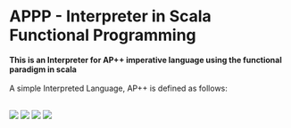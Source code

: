 # APPP - Interpreter in Scala Functional Programming
<b>This is an Interpreter for AP++ imperative language using the functional paradigm in scala
</b><br/><br/>
A simple Interpreted Language, AP++ is defined as follows: <br/><br/>

<img src="https://user-images.githubusercontent.com/20368350/31855516-3f6f78c2-b6c6-11e7-8cbb-c2610bdd9635.PNG"></img>
<img src="https://user-images.githubusercontent.com/20368350/31855517-3fa7ae4a-b6c6-11e7-917b-05837c10e47d.PNG"></img>
<img src="https://user-images.githubusercontent.com/20368350/31855518-3fd69868-b6c6-11e7-8b16-5febe94b4ebd.PNG"></img>
<img src="https://user-images.githubusercontent.com/20368350/31855520-4008f10a-b6c6-11e7-9123-ea1d7bb0eb74.PNG"></img>
